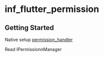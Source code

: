 # inf_flutter_permission

## Getting Started

Native setup [permission_handler](https://pub.dev/packages/permission_handler)

Read IPermissionnManager